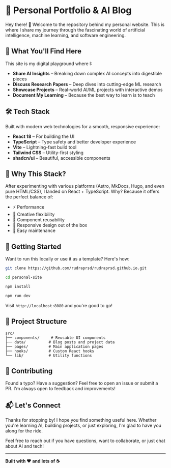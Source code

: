 # 🚀 Personal Portfolio & AI Blog

Hey there! 👋 Welcome to the repository behind my personal website. This is where I share my journey through the fascinating world of artificial intelligence, machine learning, and software engineering.

## 🎯 What You'll Find Here

This site is my digital playground where I:

- **Share AI Insights** – Breaking down complex AI concepts into digestible pieces
- **Discuss Research Papers** – Deep dives into cutting-edge ML research
- **Showcase Projects** – Real-world AI/ML projects with interactive demos
- **Document My Learning** – Because the best way to learn is to teach

## 🛠️ Tech Stack

Built with modern web technologies for a smooth, responsive experience:

- **React 18** – For building the UI
- **TypeScript** – Type safety and better developer experience
- **Vite** – Lightning-fast build tool
- **Tailwind CSS** – Utility-first styling
- **shadcn/ui** – Beautiful, accessible components

## 🎨 Why This Stack?

After experimenting with various platforms (Astro, MkDocs, Hugo, and even pure HTML/CSS), I landed on React + TypeScript. Why? Because it offers the perfect balance of:

- ⚡ Performance
- 🎨 Creative flexibility
- 🧩 Component reusability
- 📱 Responsive design out of the box
- 🔧 Easy maintenance

## 🚀 Getting Started

Want to run this locally or use it as a template? Here's how:

```bash
git clone https://github.com/rudraprsd/rudraprsd.github.io.git

cd personal-site

npm install

npm run dev
```

Visit `http://localhost:8080` and you're good to go!

## 📂 Project Structure

```
src/
├── components/     # Reusable UI components
├── data/          # Blog posts and project data
├── pages/         # Main application pages
├── hooks/         # Custom React hooks
└── lib/           # Utility functions
```

## 🤝 Contributing

Found a typo? Have a suggestion? Feel free to open an issue or submit a PR. I'm always open to feedback and improvements!

## 📬 Let's Connect

Thanks for stopping by! I hope you find something useful here. Whether you're learning AI, building projects, or just exploring, I'm glad to have you along for the ride.

Feel free to reach out if you have questions, want to collaborate, or just chat about AI and tech!

---

**Built with ❤️ and lots of ☕**